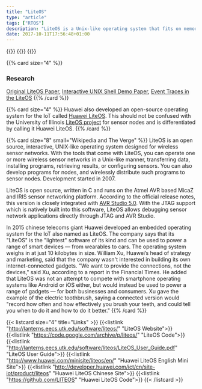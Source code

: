 ```yaml
---
title: "LiteOS"
type: "article"
tags: ["RTOS"]
description: "LiteOS is a Unix-like operating system that fits on memory-constrained sensor nodes. LiteOS provides a familiar programming environment based on Unix, threads, and C. It follows a hybrid programming model that allows both event-driven and thread-driven programming."
date: 2017-10-11T17:56:48+01:00
---
```


{{<card size="4" small="Wikipedia" style="info">}}
{{<description>}}
{{</card>}}

{{% card size="4" %}}
### Research
[Original LiteOS Paper](https://dl.acm.org/citation.cfm?id=1371607.1372737&coll=Portal&dl=ACM), [Interactive UNIX Shell Demo Paper](http://lanterns.eecs.utk.edu/publications/sensys_2007_liteos.pdf), [Event Traces in the LiteOS](http://lanterns.eecs.utk.edu/publications/ipsn_2008_faithful.pdf)
{{% /card %}}

{{% card size="4" %}}
Huawei also developed an open-source operating system for the IoT called [Huawei LiteOS](http://www.huawei.com/minisite/liteos/en/). This should not be confused with the University of Illinois [LiteOS project](http://lanterns.eecs.utk.edu/software/liteos/) for sensor nodes and is differentiated by calling it Huawei LiteOS.
{{% /card %}}

{{% card size="8" small="Wikipedia and The Verge" %}}
LiteOS is an open source, interactive, UNIX-like operating system designed for wireless sensor networks. With the tools that come with LiteOS, you can operate one or more wireless sensor networks in a Unix-like manner, transferring data, installing programs, retrieving results, or configuring sensors. You can also develop programs for nodes, and wirelessly distribute such programs to sensor nodes. Development started in 2007. 

LiteOS is open source, written in C and runs on the Atmel AVR based MicaZ and IRIS sensor networking platform. According to the official release notes, this version is closely integrated with [AVR Studio 5.0](http://www.avr-tutorials.com/avr-studio-5/avr-studio-5). With the JTAG support which is natively built into this software, LiteOS allows debugging sensor network applications directly through JTAG and AVR Studio.

In 2015 chinese telecoms giant Huawei developed an embedded operating system for the IoT also named as LiteOS. The company says that its "LiteOS" is the "lightest" software of its kind and can be used to power a range of smart devices — from wearables to cars.  The operating system weighs in at just 10 kilobytes in size.  William Xu, Huawei’s head of strategy and marketing, said that the company wasn't interested in building its own internet-connected gadgets. "We want to provide the connections, not the devices," said Xu, according to a report in the Financial Times. He added that LiteOS was not an attempt to compete with smartphone operating systems like Android or iOS either, but would instead be used to power a range of gadgets — for both businesses and consumers. Xu gave the example of the electric toothbrush, saying a connected version would "record how often and how effectively you brush your teeth, and could tell you when to do it and how to do it better."
{{% /card %}}

{{< listcard size="4" title="Links" >}}
    {{<listlink "http://lanterns.eecs.utk.edu/software/liteos/" "LiteOS Website">}}
    {{<listlink "https://code.google.com/archive/p/liteos/" "LiteOS Code">}}
    {{<listlink "http://lanterns.eecs.utk.edu/software/liteos/LiteOS_User_Guide.pdf" "LiteOS User Guide">}}
    {{<listlink "http://www.huawei.com/minisite/liteos/en/" "Huawei LiteOS English Mini Site">}}
    {{<listlink "http://developer.huawei.com/ict/cn/site-iot/product/liteos" "Huawei LiteOS Chinese Site">}}
    {{<listlink "https://github.com/LITEOS" "Huawei LiteOS Code">}}
{{< /listcard >}}